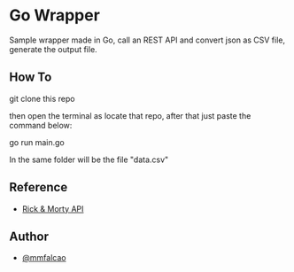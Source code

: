 # Go Wrapper

Sample wrapper made in Go, call an REST API and convert json as CSV file, generate the output file.

## How To

git clone this repo

then open the terminal as locate that repo, after that just paste the command below:

go run main.go

In the same folder will be the file "data.csv"
## Reference

 - [Rick & Morty API](https://rickandmortyapi.com/documentation/#get-all-episodes)


## Author

- [@mmfalcao](https://www.github.com/mmfalcao)